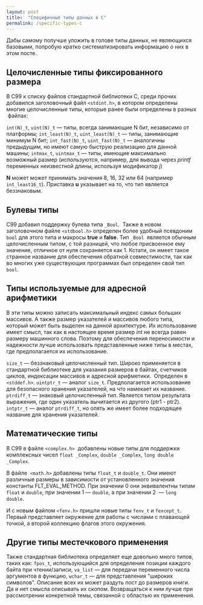 ```yaml
---
layout: post
title:  "Специфичные типы данных в C"
permalink: /specific-types-c
---
```


Дабы самому получше уложить в голове типы данных, не являющихся базовыми, попробую кратко систематизировать информацию о них в этом посте.
<!--more-->

## Целочисленные типы фиксированного размера

В C99 к списку файлов стандартной библиотеки C, среди прочих добавился заголовочный файл `<stdint.h>`, в котором определены многие целочисленные типы, которые ранее были определены в разных  файлах:

`int(N)_t`, `uint(N)_t` — типы, всегда занимающие N бит, независимо от платформы;
`int_least(N)_t`, `uint_least(N)_t` — типы, занимающие минимум N бит;
`int_fast(N)_t`, `uint_fast(N)_t` — аналогичны предыдущим, но имеют самую быструю реализацию для данной машины;
`intmax_t`, `uintmax_t` — типы, имеющие максимально возможный размер (используются, например, для вывода через <em>printf</em> переменных неизвестной длины, используя модификатор <em>j</em>)

<strong>N</strong> может может принимать значения 8, 16, 32 или 64 (например `int_least16_t`). Приставка <strong>u</strong> указывает на то, что тип является беззнаковым.

## Булевы типы

C99 добавил поддержку булева типа `_Bool`.  Также в новом заголовочном файле `<stdbool.h>` определен более удобный псевдоним `bool` для этого типа и макросы <strong>true</strong> и <strong>false</strong>. Тип `_Bool`  является обычным целочисленным типом, с той разницей, что любое присвоенное ему значение, отличное от нуля сохраняется как 1. Кстати, он имеет такое странное название для обеспечения обратной совместимости, так как во многих уже существующих программах был определен свой тип `bool`.

## Типы используемые для адресной арифметики

В эти типы можно записать максимальный индекс самых больших массивов. А также размер указателей и массивов любого типа, который может быть выделен на данной архитектуре. Их использование имеет смысл, так как в настоящее время размер <em>int</em> не всегда равен размеру машинного слова. Поэтому для обеспечения переносимости и надежности лучше использовать представленные ниже типы в местах, где предполагается их использование.

`size_t` — беззнаковый целочисленный тип. Широко применяется в стандартной библиотеке для указания размеров в байтах, счетчиков циклов, индексации массивов и адресной арифметики.  Определен в `<stddef.h>`.
`uintptr_t` — аналог `size_t`. Предполагается использование для безопасного хранения указателей, на что намекает их название.
`ptrdiff_t` — знаковый целочисленный тип. Является типом результата выражения, где один указатель вычитается из другого (ptr1 - ptr2).
`intptr_t` — аналог `ptrdiff_t`, но опять же имеет более подходящее название для хранения указателей.

## Математические типы

В C99 в файле `<complex.h>`  добавлены новые типы для поддержки комплексных чисел `float _Complex`, `double _Complex`, `long double _Complex`.

В файле  `<math.h>` добавлены типы `float_t` и `double_t`. Они имеют различные размеры в зависимости от установленного значения константы FLT_EVAL_METHOD. При значении 0 они эквивалентны типам `float` и `double`, при значении 1 — `double`, а при значении 2  — `long double`.

И с новым файлом `<fenv.h>` пришли новые типы `fenv_t` и `fexcept_t`. Первый представляет окружение для работы с числами с плавающей точкой, а второй коллекцию флагов этого окружения.

## Другие типы местечкового применения

Также стандартная библиотека определяет еще довольно много типов, таких как: `fpos_t`, использующийся для определения позиции каждого байта при чтении/записи, `va_list` — для передачи переменного числа аргументов в функцию, `wchar_t` — для представления "широких символов". Описание всех их может раздуть пост до размеров книги. Да и нет смысла описывать их скопом. Возвращаться к ним лучше при рассмотрении конкретной темы, связанной с областью их применения.